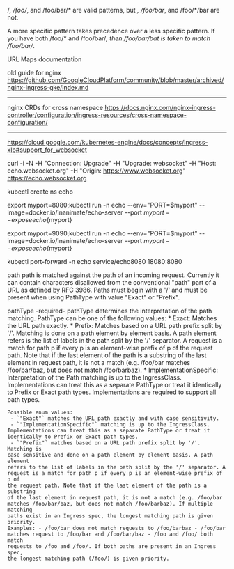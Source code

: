 

 /*, /foo/*, and /foo/bar/* are valid patterns, but *, /foo/bar*, and /foo/*/bar are not.

A more specific pattern takes precedence over a less specific pattern. If you have both /foo/* and /foo/bar/*, then /foo/bar/bat is taken to match /foo/bar/*.

URL Maps documentation


old guide for nginx https://github.com/GoogleCloudPlatform/community/blob/master/archived/nginx-ingress-gke/index.md 

---

nginx CRDs for cross namespace https://docs.nginx.com/nginx-ingress-controller/configuration/ingress-resources/cross-namespace-configuration/



---

https://cloud.google.com/kubernetes-engine/docs/concepts/ingress-xlb#support_for_websocket


curl -i -N -H "Connection: Upgrade" -H "Upgrade: websocket" -H "Host: echo.websocket.org" -H "Origin: https://www.websocket.org" https://echo.websocket.org


kubectl create ns echo

export myport=8080;kubectl run -n echo --env="PORT=$myport" --image=docker.io/inanimate/echo-server --port ${myport} --expose echo${myport}

export myport=9090;kubectl run -n echo --env="PORT=$myport" --image=docker.io/inanimate/echo-server --port ${myport} --expose echo${myport}

kubectl port-forward -n echo service/echo8080 18080:8080








path	<string>
    path is matched against the path of an incoming request. Currently it can
    contain characters disallowed from the conventional "path" part of a URL as
    defined by RFC 3986. Paths must begin with a '/' and must be present when
    using PathType with value "Exact" or "Prefix".

  pathType	<string> -required-
    pathType determines the interpretation of the path matching. PathType can be
    one of the following values: * Exact: Matches the URL path exactly. *
    Prefix: Matches based on a URL path prefix split by '/'. Matching is
      done on a path element by element basis. A path element refers is the
      list of labels in the path split by the '/' separator. A request is a
      match for path p if every p is an element-wise prefix of p of the
      request path. Note that if the last element of the path is a substring
      of the last element in request path, it is not a match (e.g. /foo/bar
      matches /foo/bar/baz, but does not match /foo/barbaz).
    * ImplementationSpecific: Interpretation of the Path matching is up to
      the IngressClass. Implementations can treat this as a separate PathType
      or treat it identically to Prefix or Exact path types.
    Implementations are required to support all path types.
    
    Possible enum values:
     - `"Exact"` matches the URL path exactly and with case sensitivity.
     - `"ImplementationSpecific"` matching is up to the IngressClass.
    Implementations can treat this as a separate PathType or treat it
    identically to Prefix or Exact path types.
     - `"Prefix"` matches based on a URL path prefix split by '/'. Matching is
    case sensitive and done on a path element by element basis. A path element
    refers to the list of labels in the path split by the '/' separator. A
    request is a match for path p if every p is an element-wise prefix of p of
    the request path. Note that if the last element of the path is a substring
    of the last element in request path, it is not a match (e.g. /foo/bar
    matches /foo/bar/baz, but does not match /foo/barbaz). If multiple matching
    paths exist in an Ingress spec, the longest matching path is given priority.
    Examples: - /foo/bar does not match requests to /foo/barbaz - /foo/bar
    matches request to /foo/bar and /foo/bar/baz - /foo and /foo/ both match
    requests to /foo and /foo/. If both paths are present in an Ingress spec,
    the longest matching path (/foo/) is given priority.
